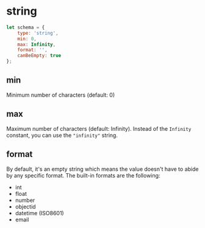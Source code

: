 # string
```js
let schema = {
	type: 'string',
	min: 0,
	max: Infinity,
	format: '',
	canBeEmpty: true
};
```
## min
Minimum number of characters (default: 0)

## max
Maximum number of characters (default: Infinity). Instead of the `Infinity` constant, you can use the `"infinity"` string.

## format
By default, it's an empty string which means the value doesn't have to abide by any specific format.
The built-in formats are the following:

- int
- float
- number
- objectid
- datetime (ISO8601)
- email 